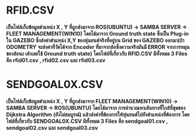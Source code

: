 # RFID.CSV
#### เป็นไฟล์เก็บข้อมูลตำแหน่ง X , Y ที่ถูกส่งมาจาก ROS(UBUNTU) -> SAMBA SERVER -> FLEET MANAGEMENT(WIN10) โดยได้มาจาก Ground truth state ซึ่งเป็น Plug-in ใน GAZEBO ซึ่งส่งค่าตำแหน่ง X,Y ชองหุ่นยนต์จริงที่อยู่บน Grid ของ GAZEBO ออกมา(ถ้า ODOMETRY จะส่งค่าที่วัดได้จาก Encoder ที่มาจากล้อซึ่งความจริงมันมี ERROR จากการหมุนของล้อนะ เค้าเลยใช้ Ground truth state) โดยไฟล์ที่เกี่ยวกับ RFID.CSV มีทั้งหมด 3 Files คือ rfid01.csv , rfid02.csv และ rfid03.csv </br>
# SENDGOAL0X.CSV
#### เป็นไฟล์เก็บข้อมูลตำแหน่ง X , Y ที่ถูกส่งมาจาก FLEET MANAGEMENT(WIN10) -> SAMBA SERVER -> ROS(UBUNTU) โดยได้มาจาก การคำนวณหาเส้นทางที่ใกล้ที่สุดของ Dijkstra Algorithm (ยังไม่สมบูรณ์) แล้วส่งค่าที่ต้องการให้หุ่นยนต์ไปยังตำแหน่งที่ต้องการ โดยไฟล์ที่เกี่ยวกับ SENDGOAL0X.CSV มีทั้งหมด 3 Files คือ sendgoal01.csv , sendgoal02.csv และ sendgoal03.csv </br>
